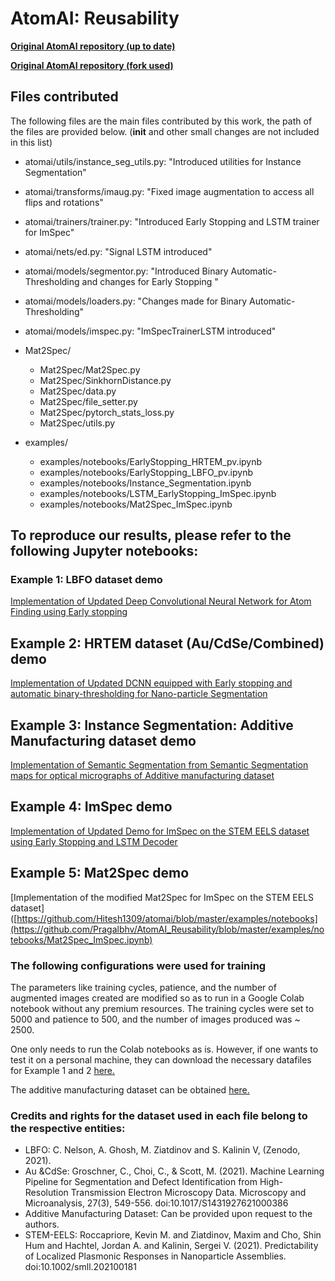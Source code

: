 # AtomAI: Reusability

[**Original AtomAI repository (up to date)**](https://github.com/pycroscopy/atomai)

[**Original AtomAI repository (fork used)**](https://github.com/pycroscopy/atomai/tree/657ee4f0ea0efaeeb541cf0c5b76377a64a72f06)

## Files contributed

The following files are the main files contributed by this work, the path of the files are provided below. (__init__ and other small changes are not included in this list)

- atomai/utils/instance_seg_utils.py: "Introduced utilities for Instance Segmentation"
- atomai/transforms/imaug.py: "Fixed image augmentation to access all flips and rotations"
- atomai/trainers/trainer.py: "Introduced Early Stopping and LSTM trainer for ImSpec"
- atomai/nets/ed.py: "Signal LSTM introduced"		
- atomai/models/segmentor.py: "Introduced Binary Automatic-Thresholding and changes for Early Stopping "
- atomai/models/loaders.py: "Changes made for Binary Automatic-Thresholding"
- atomai/models/imspec.py: "ImSpecTrainerLSTM introduced" 

- Mat2Spec/
	- Mat2Spec/Mat2Spec.py
	- Mat2Spec/SinkhornDistance.py
	- Mat2Spec/data.py
	- Mat2Spec/file_setter.py
	- Mat2Spec/pytorch_stats_loss.py
	- Mat2Spec/utils.py

- examples/
	- examples/notebooks/EarlyStopping_HRTEM_pv.ipynb
	- examples/notebooks/EarlyStopping_LBFO_pv.ipynb
	- examples/notebooks/Instance_Segmentation.ipynb
	- examples/notebooks/LSTM_EarlyStopping_ImSpec.ipynb
	- examples/notebooks/Mat2Spec_ImSpec.ipynb
	
	




## To reproduce our results, please refer to the following Jupyter notebooks:

### Example 1: LBFO dataset demo
[Implementation of Updated Deep Convolutional Neural Network for Atom Finding using Early stopping](https://github.com/Pragalbhv/AtomAI_Reusability/blob/master/examples/notebooks/EarlyStopping_LBFO_pv.ipynb)

## Example 2: HRTEM dataset (Au/CdSe/Combined) demo
[Implementation of Updated DCNN equipped with Early stopping and automatic binary-thresholding for Nano-particle Segmentation](https://github.com/Pragalbhv/AtomAI_Reusability/blob/master/examples/notebooks/EarlyStopping_HRTEM_pv.ipynb)

## Example 3: Instance Segmentation: Additive Manufacturing dataset demo
[Implementation of Semantic Segmentation from Semantic Segmentation maps for optical micrographs of Additive manufacturing dataset](https://github.com/Pragalbhv/AtomAI_Reusability/blob/master/examples/notebooks/Instance_Segmentation.ipynb)

## Example 4: ImSpec demo
[Implementation of Updated Demo for ImSpec on the STEM EELS dataset using Early Stopping and LSTM Decoder](https://github.com/Pragalbhv/AtomAI_Reusability/blob/master/examples/notebooks/LSTM_EarlyStopping_ImSpec.ipynb)

## Example 5: Mat2Spec demo
[Implementation of the modified Mat2Spec for ImSpec on the STEM EELS dataset]([https://github.com/Hitesh1309/atomai/blob/master/examples/notebooks](https://github.com/Pragalbhv/AtomAI_Reusability/blob/master/examples/notebooks/Mat2Spec_ImSpec.ipynb)

### The following configurations were used for training
The parameters like training cycles, patience, and the number of augmented images created are modified so as to run in a Google Colab notebook without any premium resources. 
The training cycles were set to 5000 and patience to 500, and the number of images produced was ~ 2500.

One only needs to run the Colab notebooks as is. However, if one wants to test it on a personal machine, they can download the necessary datafiles for Example 1 and 2 [here.](https://drive.google.com/drive/folders/1S6pfS0t-rJ9U4EvNl0J3bB5wolJ9yRIt?usp=sharing)

The additive manufacturing dataset can be obtained [here.](https://drive.google.com/file/d/1s2_9Mmha7q6CcM5LRTyE1EbpbEE4Er5k/view?usp=drive_link)




### Credits and rights for the dataset used in each file belong to the respective entities:
  - LBFO: C. Nelson, A. Ghosh, M. Ziatdinov and S. Kalinin V, (Zenodo, 2021).
  - Au &CdSe: Groschner, C., Choi, C., & Scott, M. (2021). Machine Learning Pipeline for Segmentation and Defect Identification from High-Resolution Transmission Electron Microscopy Data. Microscopy and Microanalysis, 27(3), 549-556. doi:10.1017/S1431927621000386
  - Additive Manufacturing Dataset: Can be provided upon request to the authors.
  - STEM-EELS: Roccapriore, Kevin M. and Ziatdinov, Maxim and Cho, Shin Hum and Hachtel, Jordan A. and Kalinin, Sergei V. (2021). Predictability of Localized Plasmonic Responses in Nanoparticle Assemblies. doi:10.1002/smll.202100181

